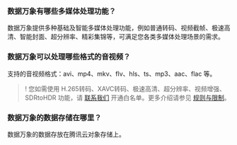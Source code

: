﻿### 数据万象有哪些多媒体处理功能？

数据万象提供多种基础及智能多媒体处理功能，例如普通转码、视频截帧、极速高清、智能封面、超分辨率、精彩集锦等，可满足您各类多媒体处理场景的需求。

### 数据万象可以处理哪些格式的音视频？
支持的音视频格式：avi、mp4、mkv、flv、hls、ts、mp3、aac、flac 等。
>! 您如需使用 H.265转码、XAVC转码、极速高清、超分辨率、视频增强、SDRtoHDR 功能，请 [联系我们](https://cloud.tencent.com/document/product/460/59612) 开通白名单。更多介绍请参见 [规则与限制](https://cloud.tencent.com/document/product/460/36620)。
>

### 数据万象的数据存储在哪里？
数据万象的数据存放在腾讯云对象存储上。

